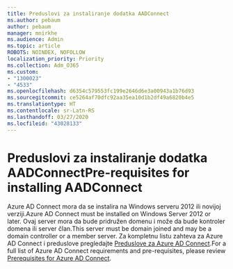 ```yaml
---
title: Preduslovi za instaliranje dodatka AADConnect
ms.author: pebaum
author: pebaum
manager: mnirkhe
ms.audience: Admin
ms.topic: article
ROBOTS: NOINDEX, NOFOLLOW
localization_priority: Priority
ms.collection: Adm_O365
ms.custom:
- "1300023"
- "4533"
ms.openlocfilehash: d6354c579553fc199e2646d6e3a00943a1b76d93
ms.sourcegitcommit: ce5264af70dfc92aa35ea10d1b2df49a6820b4e5
ms.translationtype: HT
ms.contentlocale: sr-Latn-RS
ms.lasthandoff: 03/27/2020
ms.locfileid: "43028133"
---
```

# <a name="pre-requisites-for-installing-aadconnect"></a><span data-ttu-id="0c6f5-102">Preduslovi za instaliranje dodatka AADConnect</span><span class="sxs-lookup"><span data-stu-id="0c6f5-102">Pre-requisites for installing AADConnect</span></span>

<span data-ttu-id="0c6f5-103">Azure AD Connect mora da se instalira na Windows serveru 2012 ili novijoj verziji.</span><span class="sxs-lookup"><span data-stu-id="0c6f5-103">Azure AD Connect must be installed on Windows Server 2012 or later.</span></span> <span data-ttu-id="0c6f5-104">Ovaj server mora da bude pridružen domenu i može da bude kontroler domena ili server član.</span><span class="sxs-lookup"><span data-stu-id="0c6f5-104">This server must be domain joined and may be a domain controller or a member server.</span></span>  <span data-ttu-id="0c6f5-105">Za kompletnu listu zahteva za Azure AD Connect i preduslove pregledajte [Preduslove za Azure AD Connect](https://docs.microsoft.com/azure/active-directory/hybrid/how-to-connect-install-prerequisites).</span><span class="sxs-lookup"><span data-stu-id="0c6f5-105">For a full list of Azure AD Connect requirements and pre-requisites, please review [Prerequisites for Azure AD Connect](https://docs.microsoft.com/azure/active-directory/hybrid/how-to-connect-install-prerequisites).</span></span>
